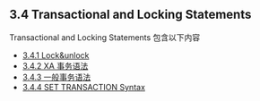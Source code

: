 ## 3.4 Transactional and Locking Statements
Transactional and Locking Statements 包含以下内容

* [3.4.1 Lock&unlock](3.4_Transactional_and_Locking_Statements/3.4.1_Lock&unlock.md)
* [3.4.2 XA 事务语法](3.4_Transactional_and_Locking_Statements/3.4.2_XA_trans_syntax.md)
* [3.4.3 一般事务语法](3.4_Transactional_and_Locking_Statements/3.4.3_normal_trans_syntax.md)
* [3.4.4 SET TRANSACTION Syntax](3.4_Transactional_and_Locking_Statements/3.4.4_SET_TRANSACTION_Syntax.md)

